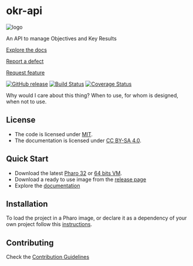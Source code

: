 # okr-api

![logo](assets/logos/128x128.png)

An API to manage Objectives and Key Results 

[Explore the docs](docs/)

[Report a defect](https://github.com/Mercap/okr-api/issues/new?labels=Type%3A+Defect)

[Request feature](https://github.com/Mercap/okr-api/issues/new?labels=Type%3A+Feature)

[![GitHub release](https://img.shields.io/github/release/Mercap/okr-api.svg)](https://github.com/Mercap/okr-api/releases/latest)
[![Build Status](https://travis-ci.com/Mercap/okr-api.svg?branch=release-candidate)](https://travis-ci.com/Mercap/okr-api)
[![Coverage Status](https://coveralls.io/repos/github/Mercap/okr-api/badge.svg?branch=release-candidate)](https://coveralls.io/github/Mercap/okr-api?branch=release-candidate)

Why would I care about this thing? When to use, for whom is designed, when not to use.

## License
- The code is licensed under [MIT](LICENSE).
- The documentation is licensed under [CC BY-SA 4.0](http://creativecommons.org/licenses/by-sa/4.0/).

## Quick Start

- Download the latest [Pharo 32](https://get.pharo.org/) or [64 bits VM](https://get.pharo.org/64/).
- Download a ready to use image from the [release page](https://github.com/Mercap/okr-api/releases/latest)
- Explore the [documentation](docs/)

## Installation

To load the project in a Pharo image, or declare it as a dependency of your own project follow this [instructions](docs/Installation.md).

## Contributing

Check the [Contribution Guidelines](CONTRIBUTING.md)
